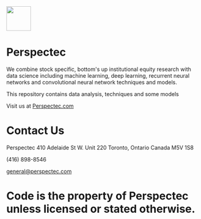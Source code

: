 <img src="https://www.perspectec.com/wp-content/uploads/2019/05/cropped-cropped-P-Icon-180-px-1.jpg" width="64" height="64">

# Perspectec

We combine stock specific, bottom's up institutional equity research with data science including machine learning, deep learning, recurrent neural networks and convolutional neural network techniques and models. 

This repository contains data analysis, techniques and some models

Visit us at <a href="https://Perspectec.com">Perspectec.com</a>

# Contact Us
Perspectec
410 Adelaide St W.
Unit 220
Toronto, Ontario
Canada
M5V 1S8

(416) 898-8546

general@perspectec.com

# Code is the property of Perspectec unless licensed or stated otherwise.
